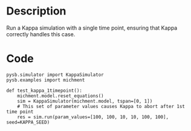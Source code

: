 # Description
Run a Kappa simulation with a single time point, ensuring that Kappa correctly handles this case.

# Code
```
pysb.simulator import KappaSimulator
pysb.examples import michment

def test_kappa_1timepoint():
    michment.model.reset_equations()
    sim = KappaSimulator(michment.model, tspan=[0, 1])
    # This set of parameter values causes Kappa to abort after 1st time point
    res = sim.run(param_values=[100, 100, 10, 10, 100, 100], seed=KAPPA_SEED)

```
